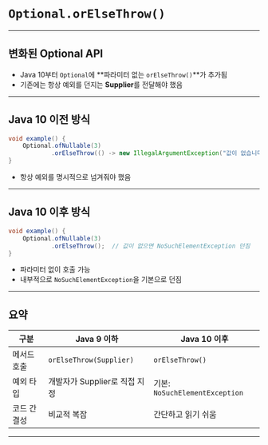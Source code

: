 # `Optional.orElseThrow()`

---

## 변화된 Optional API

- Java 10부터 `Optional`에 **파라미터 없는 `orElseThrow()`**가 추가됨
- 기존에는 항상 예외를 던지는 **Supplier**를 전달해야 했음

---

## Java 10 이전 방식

```java
void example() {
    Optional.ofNullable(3)
            .orElseThrow(() -> new IllegalArgumentException("값이 없습니다."));
}
```

- 항상 예외를 명시적으로 넘겨줘야 했음

---

## Java 10 이후 방식

```java
void example() {
    Optional.ofNullable(3)
            .orElseThrow();  // 값이 없으면 NoSuchElementException 던짐
}
```

- 파라미터 없이 호출 가능
- 내부적으로 `NoSuchElementException`을 기본으로 던짐

---

## 요약

| 구분     | Java 9 이하               | Java 10 이후                   |
|--------|-------------------------|------------------------------|
| 메서드 호출 | `orElseThrow(Supplier)` | `orElseThrow()`              |
| 예외 타입  | 개발자가 Supplier로 직접 지정    | 기본: `NoSuchElementException` |
| 코드 간결성 | 비교적 복잡                  | 간단하고 읽기 쉬움                   |

---
